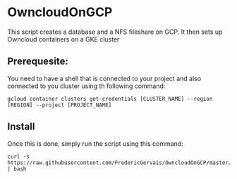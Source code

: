 # OwncloudOnGCP
This script creates a database and a NFS fileshare on GCP. It then sets up Owncloud containers on a GKE cluster

## Prerequesite:
You need to have a shell that is connected to your project and also connected to you cluster using th following command:
```
gcloud container clusters get-credentials [CLUSTER_NAME] --region [REGION] --project [PROJECT_NAME]
```

## Install
Once this is done, simply run the script using this command:
```
curl -s https://raw.githubusercontent.com/FredericGervais/OwncloudOnGCP/master/setup.sh | bash
```
